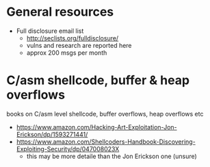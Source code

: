 # General resources

- Full disclosure email list
    - http://seclists.org/fulldisclosure/
    - vulns and research are reported here
    - approx 200 msgs per month

# C/asm shellcode, buffer & heap overflows

books on C/asm level shellcode, buffer overflows, heap overflows etc

- https://www.amazon.com/Hacking-Art-Exploitation-Jon-Erickson/dp/1593271441/
- https://www.amazon.com/Shellcoders-Handbook-Discovering-Exploiting-Security/dp/047008023X
    - this may be more detaile than the Jon Erickson one (unsure)
